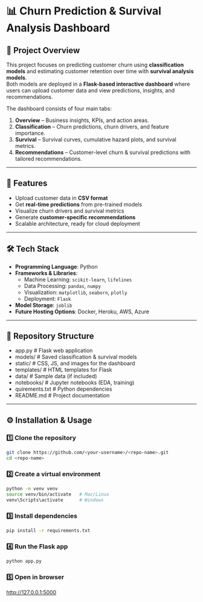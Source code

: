 # 📊 Churn Prediction & Survival Analysis Dashboard  

## 📌 Project Overview  
This project focuses on predicting customer churn using **classification models** and estimating customer retention over time with **survival analysis models**.  
Both models are deployed in a **Flask-based interactive dashboard** where users can upload customer data and view predictions, insights, and recommendations.  

The dashboard consists of four main tabs:  
1. **Overview** – Business insights, KPIs, and action areas.  
2. **Classification** – Churn predictions, churn drivers, and feature importance.  
3. **Survival** – Survival curves, cumulative hazard plots, and survival metrics.  
4. **Recommendations** – Customer-level churn & survival predictions with tailored recommendations.  

---

## 🚀 Features  
- Upload customer data in **CSV format**  
- Get **real-time predictions** from pre-trained models  
- Visualize churn drivers and survival metrics  
- Generate **customer-specific recommendations**  
- Scalable architecture, ready for cloud deployment  

---

## 🛠️ Tech Stack  
- **Programming Language**: Python  
- **Frameworks & Libraries**:  
  - Machine Learning: `scikit-learn`, `lifelines`  
  - Data Processing: `pandas`, `numpy`  
  - Visualization: `matplotlib`, `seaborn`, `plotly`  
  - Deployment: `Flask`  
- **Model Storage**: `joblib`  
- **Future Hosting Options**: Docker, Heroku, AWS, Azure  

---

## 📂 Repository Structure  
- app.py # Flask web application
- models/ # Saved classification & survival models
- static/ # CSS, JS, and images for the dashboard
- templates/ # HTML templates for Flask
-  data/ # Sample data (if included)
-   notebooks/ # Jupyter notebooks (EDA, training)
- quirements.txt # Python dependencies
-  README.md # Project documentation


---

## ⚙️ Installation & Usage  

### 1️⃣ Clone the repository  
```bash
git clone https://github.com/<your-username>/<repo-name>.git
cd <repo-name>
```
### 2️⃣ Create a virtual environment
```bash
python -m venv venv
source venv/bin/activate   # Mac/Linux
venv\Scripts\activate      # Windows
```
### 3️⃣ Install dependencies
```bash
pip install -r requirements.txt
```
### 4️⃣ Run the Flask app
```bash
python app.py
```
### 5️⃣ Open in browser
http://127.0.0.1:5000

